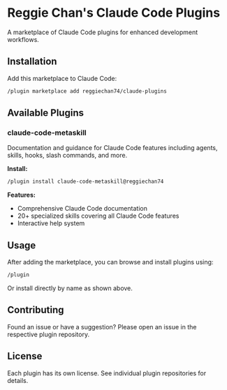 # Reggie Chan's Claude Code Plugins

A marketplace of Claude Code plugins for enhanced development workflows.

## Installation

Add this marketplace to Claude Code:

```bash
/plugin marketplace add reggiechan74/claude-plugins
```

## Available Plugins

### claude-code-metaskill

Documentation and guidance for Claude Code features including agents, skills, hooks, slash commands, and more.

**Install:**
```bash
/plugin install claude-code-metaskill@reggiechan74
```

**Features:**
- Comprehensive Claude Code documentation
- 20+ specialized skills covering all Claude Code features
- Interactive help system

## Usage

After adding the marketplace, you can browse and install plugins using:

```bash
/plugin
```

Or install directly by name as shown above.

## Contributing

Found an issue or have a suggestion? Please open an issue in the respective plugin repository.

## License

Each plugin has its own license. See individual plugin repositories for details.
